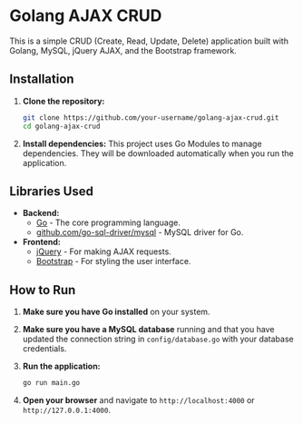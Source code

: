 # Golang AJAX CRUD

This is a simple CRUD (Create, Read, Update, Delete) application built with Golang, MySQL, jQuery AJAX, and the Bootstrap framework.

## Installation

1.  **Clone the repository:**

    ```bash
    git clone https://github.com/your-username/golang-ajax-crud.git
    cd golang-ajax-crud
    ```

2.  **Install dependencies:**
    This project uses Go Modules to manage dependencies. They will be downloaded automatically when you run the application.

## Libraries Used

- **Backend:**
  - [Go](https://golang.org/) - The core programming language.
  - [github.com/go-sql-driver/mysql](https://github.com/go-sql-driver/mysql) - MySQL driver for Go.
- **Frontend:**
  - [jQuery](https://jquery.com/) - For making AJAX requests.
  - [Bootstrap](https://getbootstrap.com/) - For styling the user interface.

## How to Run

1.  **Make sure you have Go installed** on your system.

2.  **Make sure you have a MySQL database** running and that you have updated the connection string in `config/database.go` with your database credentials.

3.  **Run the application:**

    ```bash
    go run main.go
    ```

4.  **Open your browser** and navigate to `http://localhost:4000` or `http://127.0.0.1:4000`.
